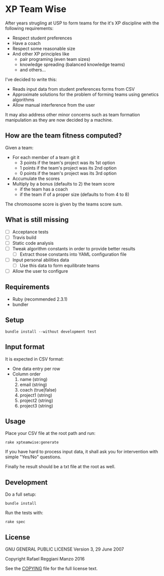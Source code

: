 # XP Team Wise

After years strugling at USP to form teams for the it's XP discipline with the following requirements:

* Respect student preferences
* Have a coach
* Respect some reasonable size
* And other XP principles like
  - pair programing (even team sizes)
  - knowledge spreading (balanced knowledge teams)
  - and others...

I've decided to write this:

* Reads input data from student preferences forms from CSV
* Approximate solutions for the problem of forming teams using genetics algorithms
* Allow manual interference from the user

It may also address other minor concerns such as team formation manipulation as they are now decided by a machine.

## How are the team fitness computed?

Given a team:

* For each member of a team git it
  - 3 points if the team's project was its 1st option
  - 1 points if the team's project was its 2nd option
  - 0 points if the team's project was its 3rd option
* Accumulate the scores
* Multiply by a bonus (defaults to 2) the team score
  - if the team has a coach
  - if the team if of a proper size (defaults to from 4 to 8)

The chromosome score is given by the teams score sum.

## What is still missing

* [ ] Acceptance tests
* [ ] Travis build
* [ ] Static code analysis
* [ ] Tweak algorithm constants in order to provide better results
  - [ ] Extract those constants into YAML configuration file
* [ ] Input personal abilities data
  - [ ] Use this data to form equilibrate teams
* [ ] Allow the user to configure

## Requirements

* Ruby (recommended 2.3.1)
* bundler

## Setup

```shell
bundle install --without development test
```

## Input format

It is expected in CSV format:

* One data entry per row
* Column order
  1. name (string)
  2. email (string)
  3. coach (true|false)
  4. project1 (string)
  5. project2 (string)
  6. project3 (string)

## Usage

Place your CSV file at the root path and run:

```shell
rake xpteamwise:generate
```

If you have hard to process input data, it shall ask you for intervention with simple "Yes/No" questions.

Finally he result should be a txt file at the root as well.

## Development

Do a full setup:

```shell
bundle install
```

Run the tests with:

```shell
rake spec
```

## License

GNU GENERAL PUBLIC LICENSE
Version 3, 29 June 2007

Copyright Rafael Reggiani Manzo 2016

See the [COPYING](COPYING) file for the full license text.
